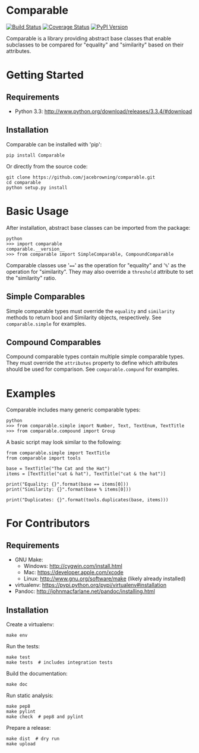 Comparable
==========

[![Build Status](https://travis-ci.org/jacebrowning/comparable.png?branch=master)](https://travis-ci.org/jacebrowning/comparable)
[![Coverage Status](https://coveralls.io/repos/jacebrowning/comparable/badge.png?branch=master)](https://coveralls.io/r/jacebrowning/comparable?branch=master)
[![PyPI Version](https://badge.fury.io/py/Comparable.png)](http://badge.fury.io/py/Comparable)

Comparable is a library providing abstract base classes that enable
subclasses to be compared for "equality" and "similarity" based on their
attributes.



Getting Started
===============

Requirements
------------

* Python 3.3: http://www.python.org/download/releases/3.3.4/#download


Installation
------------

Comparable can be installed with 'pip':

    pip install Comparable

Or directly from the source code:

    git clone https://github.com/jacebrowning/comparable.git
    cd comparable
    python setup.py install



Basic Usage
===========

After installation, abstract base classes can be imported from the
package:

    python
    >>> import comparable
    comparable.__version__
    >>> from comparable import SimpleComparable, CompoundComparable

Comparable classes use '`==`' as the operation for "equality" and '`%`'
as the operation for "similarity". They may also override a `threshold`
attribute to set the "similarity" ratio.


Simple Comparables
------------------

Simple comparable types must override the `equality` and `similarity`
methods to return bool and Similarity objects, respectively. See
`comparable.simple` for examples.


Compound Comparables
--------------------

Compound comparable types contain multiple simple comparable types. They
must override the `attributes` property to define which attributes
should be used for comparison. See `comparable.compund` for examples.



Examples
========

Comparable includes many generic comparable types:

    python
    >>> from comparable.simple import Number, Text, TextEnum, TextTitle
    >>> from comparable.compound import Group

A basic script may look similar to the following:

    from comparable.simple import TextTitle
    from comparable import tools

    base = TextTitle("The Cat and the Hat")
    items = [TextTitle("cat & hat"), TextTitle("cat & the hat")]

    print("Equality: {}".format(base == items[0]))
    print("Similarity: {}".format(base % items[0]))

    print("Duplicates: {}".format(tools.duplicates(base, items)))



For Contributors
================

Requirements
------------

* GNU Make:
    * Windows: http://cygwin.com/install.html
    * Mac: https://developer.apple.com/xcode
    * Linux: http://www.gnu.org/software/make (likely already installed)
* virtualenv: https://pypi.python.org/pypi/virtualenv#installation
* Pandoc: http://johnmacfarlane.net/pandoc/installing.html


Installation
------------

Create a virtualenv:

    make env

Run the tests:

    make test
    make tests  # includes integration tests

Build the documentation:

    make doc

Run static analysis:

    make pep8
    make pylint
    make check  # pep8 and pylint

Prepare a release:

    make dist  # dry run
    make upload
